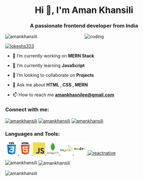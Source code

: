 <h1 align="center">Hi 👋, I'm Aman Khansili</h1>
<h3 align="center">A passionate frontend developer from India</h3>
<img align ="right" alt="coding" width="250" src="https://cdn.dribbble.com/users/4382412/screenshots/15633275/media/085a014ebebde73e5cd510c93941f49a.gif"

<p align="left"> <img src="https://komarev.com/ghpvc/?username=amankhansili&label=Profile%20views&color=0e75b6&style=flat" alt="amankhansili" /> </p>
<p align="left"> <a href="https://github.com/ryo-ma/github-profile-trophy"><img src="https://github-profile-trophy.vercel.app/?username=lokeshs333" alt="lokeshs333" /></a> </p>

- 🔭 I’m currently working on **MERN Stack**

- 🌱 I’m currently learning **JavaScript**

- 👯 I’m looking to collaborate on **Projects**

- 💬 Ask me about **HTML , CSS , MERN**

- 📫 How to reach me **amankhasnilee@gmail.com**

<h3 align="left">Connect with me:</h3>
<p align="left">
<a href="https://twitter.com/amankhansili" target="blank"><img align="center" src="https://raw.githubusercontent.com/rahuldkjain/github-profile-readme-generator/master/src/images/icons/Social/twitter.svg" alt="amankhansili" height="30" width="40" /></a>
<a href="https://linkedin.com/in/amankhansili" target="blank"><img align="center" src="https://raw.githubusercontent.com/rahuldkjain/github-profile-readme-generator/master/src/images/icons/Social/linked-in-alt.svg" alt="amankhansili" height="30" width="40" /></a>
<a href="https://instagram.com/amankhansili" target="blank"><img align="center" src="https://raw.githubusercontent.com/rahuldkjain/github-profile-readme-generator/master/src/images/icons/Social/instagram.svg" alt="amankhansili" height="30" width="40" /></a>
</p>

<h3 align="left">Languages and Tools:</h3>
<p align="left"> <a href="https://www.w3schools.com/css/" target="_blank" rel="noreferrer"> <img src="https://raw.githubusercontent.com/devicons/devicon/master/icons/css3/css3-original-wordmark.svg" alt="css3" width="40" height="40"/> </a> <a href="https://www.w3.org/html/" target="_blank" rel="noreferrer"> <img src="https://raw.githubusercontent.com/devicons/devicon/master/icons/html5/html5-original-wordmark.svg" alt="html5" width="40" height="40"/> </a> <a href="https://developer.mozilla.org/en-US/docs/Web/JavaScript" target="_blank" rel="noreferrer"> <img src="https://raw.githubusercontent.com/devicons/devicon/master/icons/javascript/javascript-original.svg" alt="javascript" width="40" height="40"/> </a> <a href="https://www.mongodb.com/" target="_blank" rel="noreferrer"> <img src="https://raw.githubusercontent.com/devicons/devicon/master/icons/mongodb/mongodb-original-wordmark.svg" alt="mongodb" width="40" height="40"/> </a> <a href="https://www.mysql.com/" target="_blank" rel="noreferrer"> <img src="https://raw.githubusercontent.com/devicons/devicon/master/icons/mysql/mysql-original-wordmark.svg" alt="mysql" width="40" height="40"/> </a> <a href="https://nodejs.org" target="_blank" rel="noreferrer"> <img src="https://raw.githubusercontent.com/devicons/devicon/master/icons/nodejs/nodejs-original-wordmark.svg" alt="nodejs" width="40" height="40"/> </a> <a href="https://reactnative.dev/" target="_blank" rel="noreferrer"> <img src="https://reactnative.dev/img/header_logo.svg" alt="reactnative" width="40" height="40"/> </a> </p>

<p><img align="left" src="https://github-readme-stats.vercel.app/api/top-langs?username=amankhansili&show_icons=true&locale=en&layout=compact" alt="amankhansili" /></p>

<p>&nbsp;<img align="center" src="https://github-readme-stats.vercel.app/api?username=amankhansili&show_icons=true&locale=en" alt="amankhansili" /></p>

<p><img align="center" src="https://github-readme-streak-stats.herokuapp.com/?user=amankhansili&" alt="amankhansili" /></p>
